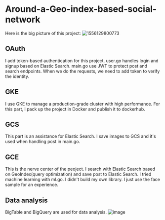 # Around-a-Geo-index-based-social-network
Here is the big picture of this project:
![1556129800773](https://user-images.githubusercontent.com/40250261/56683477-7c60a180-6682-11e9-8460-75e318303aa9.jpg)

## OAuth
I add token-based authentication for this project. user.go handles login and signup based on Elastic Search. main.go use JWT to protect post and search endpoints. When we do the requests, we need to add token to verify the identity.

## GKE
I use GKE to manage a production-grade cluster with high performance. For this part, I pack up the project in Docker and publish it to dockerhub.

## GCS
This part is an assistance for Elastic Search. I save images to GCS and it's used when handling post in main.go.

## GCE
This is the nerve center of the peoject. I search with Elastic Search based on GeoIndex(query optimization) and save post to Elastic Search.
I tried machine learning with ml.go. I didn't build my own library. I just use the face sample for an experience.

## Data analysis
BigTable and BigQuery are used for data analysis.
![image](https://user-images.githubusercontent.com/40250261/56684813-5d174380-6685-11e9-92ec-cc0079937cb8.png)
